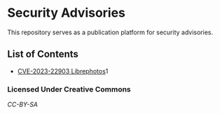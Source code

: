 # Security Advisories

This repository serves as a publication platform for security advisories.

## List of Contents
- [CVE-2023-22903 Librephotos](./CVE-2023-22903.pdf)1

### Licensed Under Creative Commons
*CC-BY-SA*